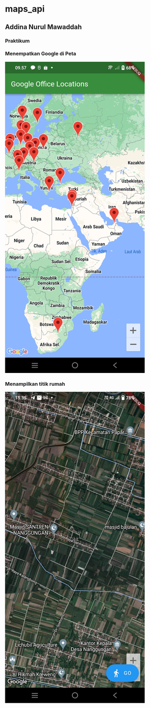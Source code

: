 # maps_api

## Addina Nurul Mawaddah

### Praktikum
### Menempatkan Google di Peta
![Screenshot Hello World](images/Praktikum.jpg)<br>

### Menampilkan titik rumah
![Screenshot Hello World](images/Tugas.jpg)<br>
